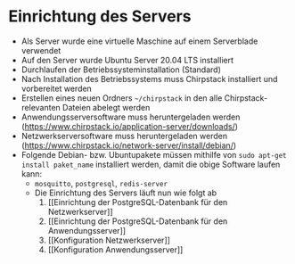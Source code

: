 # Einrichtung des Servers
- Als Server wurde eine virtuelle Maschine auf einem Serverblade verwendet
- Auf den Server wurde Ubuntu Server 20.04 LTS installiert
- Durchlaufen der Betriebssysteminstallation (Standard)
- Nach Installation des Betriebssystems muss Chirpstack installiert und vorbereitet werden
- Erstellen eines neuen Ordners `~/chirpstack` in den alle Chirpstack-relevanten Dateien abelegt werden
- Anwendungsserversoftware muss heruntergeladen werden (https://www.chirpstack.io/application-server/downloads/)
- Netzwerkserversoftware muss heruntergeladen werden (https://www.chirpstack.io/network-server/install/debian/)
- Folgende Debian- bzw. Ubuntupakete müssen mithilfe von `sudo apt-get install paket_name` installiert werden, damit die obige Software laufen kann:
	- `mosquitto`, `postgresql`, `redis-server`
	- Die Einrichtung des Servers läuft nun wie folgt ab
		1. [[Einrichtung der PostgreSQL-Datenbank für den Netzwerkserver]]
		2. [[Einrichtung der PostgreSQL-Datenbank für den Anwendungsserver]]
		3. [[Konfiguration Netzwerkserver]]
		4. [[Konfiguration Anwendungsserver]]